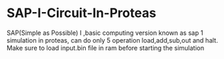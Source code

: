 # SAP-I-Circuit-In-Proteas
SAP(Simple as Possible) I ,basic computing version known as sap 1 simulation in proteas, can do only 5 operation load,add,sub,out and halt. Make sure to load input.bin file in ram before starting the simulation
